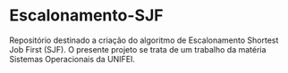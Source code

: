 # Escalonamento-SJF
Repositório destinado a criação do algoritmo de Escalonamento Shortest Job First (SJF). O presente projeto se trata de um trabalho da matéria Sistemas Operacionais da UNIFEI.
